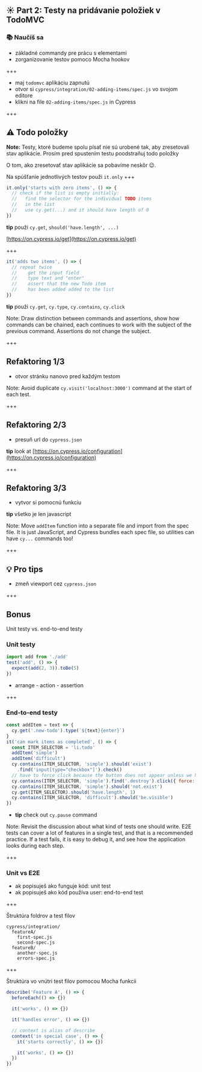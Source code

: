 ## ☀️ Part 2: Testy na pridávanie položiek v TodoMVC

### 📚 Naučíš sa

- základné commandy pre prácu s elementami
- zorganizovanie testov pomoco Mocha hookov

+++

- maj `todomvc` aplikáciu zapnutú
- otvor si `cypress/integration/02-adding-items/spec.js` vo svojom editore
- klikni na file `02-adding-items/spec.js` in Cypress

+++

## ⚠️ Todo položky

**Note:** Testy, ktoré budeme spolu písať nie sú urobené tak, aby zresetovali stav aplikácie. Prosím pred spustením testu poodstraňuj todo položky

O tom, ako zresetovať stav aplikácie sa pobavíme neskôr 😉.

Na spúšťanie jednotlivých testov použi `it.only`
+++

```js
it.only('starts with zero items', () => {
  // check if the list is empty initially:
  //   find the selector for the individual TODO items
  //   in the list
  //   use cy.get(...) and it should have length of 0
})
```

**tip** použi `cy.get`, `should('have.length', ...)`

[https://on.cypress.io/get](https://on.cypress.io/get)

+++

```js
it('adds two items', () => {
  // repeat twice
  //    get the input field
  //    type text and "enter"
  //    assert that the new Todo item
  //    has been added added to the list
})
```

**tip** použi `cy.get`, `cy.type`, `cy.contains`, `cy.click`

Note:
Draw distinction between commands and assertions, show how commands can be chained,
each continues to work with the subject of the previous command. Assertions do
not change the subject.

+++

## Refaktoring 1/3

- otvor stránku nanovo pred každým testom

Note:
Avoid duplicate `cy.visit('localhost:3000')` command at the start of each test.

+++

## Refaktoring 2/3

- presuň url do `cypress.json`

**tip** look at [https://on.cypress.io/configuration](https://on.cypress.io/configuration)

+++

## Refaktoring 3/3

- vytvor si pomocnú funkciu 

**tip** všetko je len javascript

Note:
Move `addItem` function into a separate file and import from the spec file. It is just JavaScript, and Cypress bundles each spec file, so utilities can have `cy...` commands too!

+++

## 💡 Pro tips

- zmeň viewport cez `cypress.json`

+++

## Bonus

Unit testy vs. end-to-end testy

### Unit testy

```javascript
import add from './add'
test('add', () => {
  expect(add(2, 3)).toBe(5)
})
```

- arrange - action - assertion

+++

### End-to-end testy

```javascript
const addItem = text => {
  cy.get('.new-todo').type(`${text}{enter}`)
}
it('can mark items as completed', () => {
  const ITEM_SELECTOR = 'li.todo'
  addItem('simple')
  addItem('difficult')
  cy.contains(ITEM_SELECTOR, 'simple').should('exist')
    .find('input[type="checkbox"]').check()
  // have to force click because the button does not appear unless we hover
  cy.contains(ITEM_SELECTOR, 'simple').find('.destroy').click({ force: true })
  cy.contains(ITEM_SELECTOR, 'simple').should('not.exist')
  cy.get(ITEM_SELECTOR).should('have.length', 1)
  cy.contains(ITEM_SELECTOR, 'difficult').should('be.visible')
})
```

- **tip** check out `cy.pause` command

Note:
Revisit the discussion about what kind of tests one should write. E2E tests can cover a lot of features in a single test, and that is a recommended practice. If a test fails, it is easy to debug it, and see how the application looks during each step.

+++

### Unit vs E2E

- ak popisuješ ako funguje kód: unit test
- ak popisuješ ako kód používa user: end-to-end test

+++

Štruktúra foldrov a test filov

```text
cypress/integration/
  featureA/
    first-spec.js
    second-spec.js
  featureB/
    another-spec.js
    errors-spec.js
```

+++

Štruktúra vo vnútri test filov pomocou Mocha funkcii

```js
describe('Feature A', () => {
  beforeEach(() => {})

  it('works', () => {})

  it('handles error', () => {})

  // context is alias of describe
  context('in special case', () => {
    it('starts correctly', () => {})

    it('works', () => {})
  })
})
```
